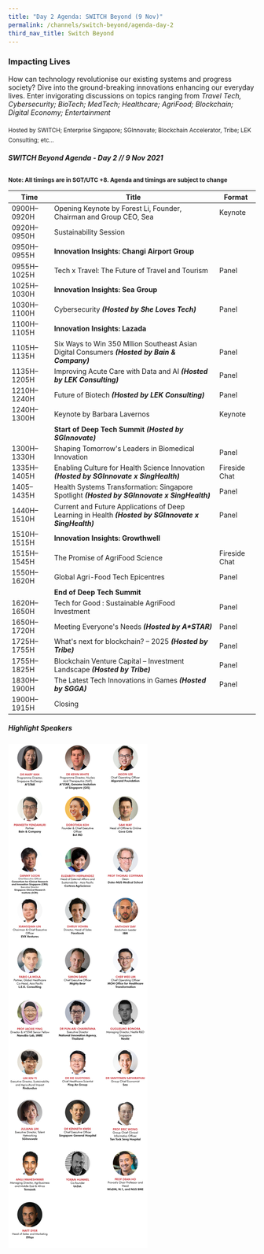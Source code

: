 ```yaml
---
title: "Day 2 Agenda: SWITCH Beyond (9 Nov)"
permalink: /channels/switch-beyond/agenda-day-2
third_nav_title: Switch Beyond
---
```

### Impacting Lives

How can technology revolutionise our existing systems and progress society? Dive into the ground-breaking innovations enhancing our everyday lives. Enter invigorating discussions on topics ranging from *Travel Tech, Cybersecurity; BioTech; MedTech; Healthcare; AgriFood; Blockchain; Digital Economy; Entertainment*

<sub>Hosted by SWITCH; Enterprise Singapore; SGInnovate; Blockchain Accelerator, Tribe; LEK Consulting; etc...</sub>

##### SWITCH Beyond Agenda - Day 2 // 9 Nov 2021

<sub>**Note: All timings are in SGT/UTC +8. Agenda and timings are subject to change**</sub>

| Time | Title | Format |
| -------- | -------- | -------- |
| 0900H–0920H     | Opening Keynote by Forest Li, Founder, Chairman and Group CEO, Sea    | Keynote     |
| 0920H–0950H     | Sustainability Session    |      |
|0950H–0955H     | **Innovation Insights: Changi Airport Group**     |      |
| 0955H–1025H     | Tech x Travel: The Future of Travel and Tourism     | Panel     |
|1025H–1030H     | **Innovation Insights: Sea Group**     |      |
| 1030H–1100H     | Cybersecurity **_(Hosted by She Loves Tech)_**    | Panel    |
|1100H–1105H     | **Innovation Insights: Lazada**     |      |
| 1105H–1135H     | Six Ways to Win 350 MIlion Southeast Asian Digital Consumers  **_(Hosted by Bain & Company)_**     | Panel   |
| 1135H–1205H     | Improving Acute Care with Data and AI  **_(Hosted by LEK Consulting)_**       | Panel     |
| 1210H–1240H     | Future of Biotech **_(Hosted by LEK Consulting)_**      | Panel     |
| 1240H–1300H     | Keynote by Barbara Lavernos     | Keynote    |
|      | **Start of Deep Tech Summit** **_(Hosted by SGInnovate)_**    |      |
| 1300H–1330H     | Shaping Tomorrow's Leaders in Biomedical Innovation   | Panel     |
| 1335H–1405H     | Enabling Culture for Health Science Innovation **_(Hosted by SGInnovate x SingHealth)_**    | Fireside Chat     |
| 1405–1435H     | Health Systems Transformation: Singapore Spotlight **_(Hosted by SGInnovate x SingHealth)_**    | Panel     |
| 1440H–1510H     | Current and Future Applications of Deep Learning in Health **_(Hosted by SGInnovate x SingHealth)_**     | Panel     |
|1510H–1515H     | **Innovation Insights: Growthwell**     |      |
| 1515H–1545H     | The Promise of AgriFood Science    | Fireside Chat    |
| 1550H–1620H     | Global Agri-Food Tech Epicentres    | Panel     |
|      | **End of Deep Tech Summit**     |      |
| 1620H–1650H     | Tech for Good : Sustainable AgriFood Investment     | Panel    |
| 1650H–1720H     | Meeting Everyone's Needs **_(Hosted by A*STAR)_**    | Panel     |
| 1725H–1755H     | What's next for blockchain? – 2025 **_(Hosted by Tribe)_**    | Panel     |
| 1755H–1825H     | Blockchain Venture Capital – Investment Landscape **_(Hosted by Tribe)_**     | Panel     |
| 1830H–1900H     | The Latest Tech Innovations in Games **_(Hosted by SGGA)_**     | Panel   |
| 1900H–1915H     | Closing     |    |

##### Highlight Speakers
![SWITCH 2021 Speakers](/images/SWITCH_2021_Speakers_Beyond_Day2_Highlights_v2.png)